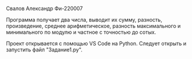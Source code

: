 Свалов Александр Фи-220007

Программа получает два числа, выводит их сумму, разность, произведение, среднее арифметическое, разность максимального и минимального по модулю и частное с точностью до сотых.

Проект открывается с помощью VS Code на Python. Следует открыть и запустить файл "Задание1.py".
